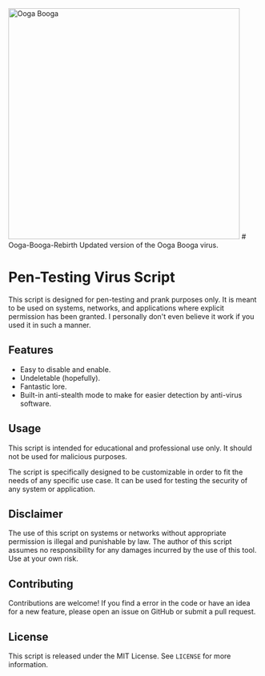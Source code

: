 <img width="462" alt="Ooga Booga" src="https://github.com/mhkamal15/Ooga-Booga-Rebirth/assets/120230397/a81aa055-cb20-4750-97e6-254e3a4085b4">
# Ooga-Booga-Rebirth
Updated version of the Ooga Booga virus.

# Pen-Testing Virus Script
This script is designed for pen-testing and prank purposes only. It is meant to be used on systems, networks, and applications where explicit permission has been granted.
I personally don't even believe it work if you used it in such a manner.

## Features
- Easy to disable and enable.
- Undeletable (hopefully).
- Fantastic lore.
- Built-in anti-stealth mode to make for easier detection by anti-virus software.

## Usage

This script is intended for educational and professional use only. It should not be used for malicious purposes.

The script is specifically designed to be customizable in order to fit the needs of any specific use case. It can be used for testing the security of any system or application. 

## Disclaimer

The use of this script on systems or networks without appropriate permission is illegal and punishable by law. The author of this script assumes no responsibility for any damages incurred by the use of this tool. Use at your own risk.

## Contributing

Contributions are welcome! If you find a error in the code or have an idea for a new feature, please open an issue on GitHub or submit a pull request.

## License

This script is released under the MIT License. See `LICENSE` for more information.
